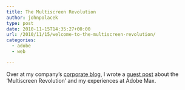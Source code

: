 ```yaml
---
title: The Multiscreen Revolution
author: johnpolacek
type: post
date: 2010-11-15T14:35:27+00:00
url: /2010/11/15/welcome-to-the-multiscreen-revolution/
categories:
  - adobe
  - web

---
```


Over at my company’s <a href="http://draftfcblog.com" target="_blank" rel="noopener noreferrer">corporate blog</a>, I wrote a <a href="http://draftfcblog.com/Lists/Posts/Post.aspx?ID=295" target="_blank" rel="noopener noreferrer">guest post</a> about the ‘Multiscreen Revolution’ and my experiences at Adobe Max.